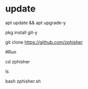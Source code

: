 # update
apt update &amp;&amp;  apt upgrade-y 

pkg install git-y

git clone https://github.com/zphisher

#Run

cd zphisher

ls

bash zphisher.sh




